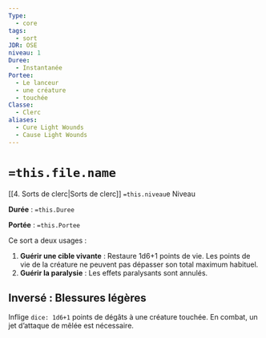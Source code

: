 ```yaml
---
Type:
  - core
tags:
  - sort
JDR: OSE
niveau: 1
Duree:
  - Instantanée
Portee:
  - Le lanceur
  - une créature
  - touchée
Classe:
  - Clerc
aliases:
  - Cure Light Wounds 
  - Cause Light Wounds
---
```

# `=this.file.name`

[[4. Sorts de clerc|Sorts de clerc]] `=this.niveau`e Niveau

**Durée** : `=this.Duree`

**Portée** : `=this.Portee`

Ce sort a deux usages :

1. **Guérir une cible vivante** : Restaure 1d6+1 points de vie. Les points de vie de la créature ne peuvent pas dépasser son total maximum habituel.
2. **Guérir la paralysie** : Les effets paralysants sont annulés.

## Inversé : Blessures légères

Inflige `dice: 1d6+1` points de dégâts à une créature touchée. En combat, un jet d’attaque de mêlée est nécessaire.
